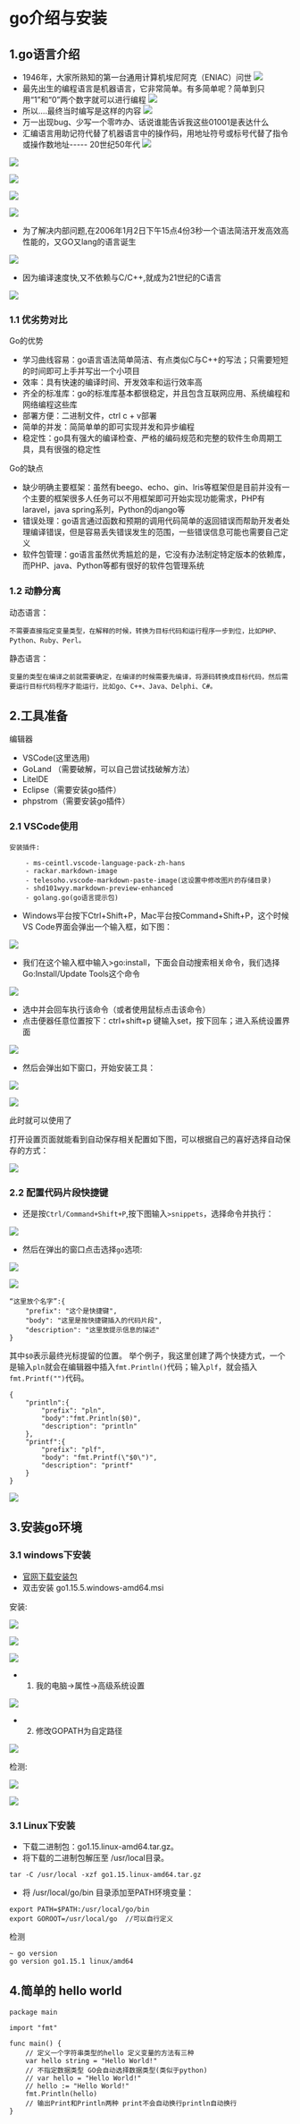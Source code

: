 # go介绍与安装
## 1.go语言介绍
- 1946年，大家所熟知的第一台通用计算机埃尼阿克（ENIAC）问世
![](pic/2020-12-02-15-06-56.png)
- 最先出生的编程语言是机器语言，它非常简单。有多简单呢？简单到只用“1”和“0”两个数字就可以进行编程
![](pic/2020-12-02-15-07-32.png)
- 所以….最终当时编写是这样的内容
![](pic/2020-12-02-15-07-51.png)
- 万一出现bug、少写一个零咋办、话说谁能告诉我这些01001是表达什么
- 汇编语言用助记符代替了机器语言中的操作码，用地址符号或标号代替了指令或操作数地址----- 20世纪50年代
![](pic/2020-12-02-15-08-11.png)

![](pic/2020-12-02-15-08-37.png)

![](pic/2020-12-02-15-10-06.png)

![](pic/2020-12-02-15-11-46.png)

![](pic/2020-12-02-15-12-03.png)

- 为了解决内部问题,在2006年1月2日下午15点4份3秒一个语法简洁开发高效高性能的，又GO又lang的语言诞生

![](pic/2020-12-02-15-12-43.png)

- 因为编译速度快,又不依赖与C/C++,就成为21世纪的C语言

![](pic/2020-12-02-15-13-45.png)
### 1.1 优劣势对比
Go的优势
- 学习曲线容易：go语言语法简单简洁、有点类似C与C++的写法；只需要短短的时间即可上手并写出一个小项目
- 效率：具有快速的编译时间、开发效率和运行效率高
- 齐全的标准库：go的标准库基本都很稳定，并且包含互联网应用、系统编程和网络编程这些库
- 部署方便：二进制文件，ctrl c + v部署
- 简单的并发：简简单单的即可实现并发和异步编程 
- 稳定性：go具有强大的编译检查、严格的编码规范和完整的软件生命周期工具，具有很强的稳定性

Go的缺点
- 缺少明确主要框架：虽然有beego、echo、gin、lris等框架但是目前并没有一个主要的框架很多人任务可以不用框架即可开始实现功能需求，PHP有laravel，java spring系列，Python的django等
- 错误处理：go语言通过函数和预期的调用代码简单的返回错误而帮助开发者处理编译错误，但是容易丢失错误发生的范围，一些错误信息可能也需要自己定义
- 软件包管理：go语言虽然优秀尴尬的是，它没有办法制定特定版本的依赖库，而PHP、java、Python等都有很好的软件包管理系统
### 1.2 动静分离
动态语言：
````        
不需要直接指定变量类型，在解释的时候，转换为目标代码和运行程序一步到位，比如PHP、Python、Ruby、Perl。
````
静态语言：
````
变量的类型在编译之前就需要确定，在编译的时候需要先编译，将源码转换成目标代码，然后需要运行目标代码程序才能运行，比如go、C++、Java、Delphi、C#。
````
	
## 2.工具准备
编辑器
+ VSCode(这里选用)
+ GoLand （需要破解，可以自己尝试找破解方法） 
+ LiteIDE
+ Eclipse（需要安装go插件）
+ phpstrom（需要安装go插件）
### 2.1 VSCode使用
````
安装插件:

    - ms-ceintl.vscode-language-pack-zh-hans
    - rackar.markdown-image
    - telesoho.vscode-markdown-paste-image(这设置中修改图片的存储目录)
    - shd101wyy.markdown-preview-enhanced
    - golang.go(go语言提示包)
````
- Windows平台按下Ctrl+Shift+P，Mac平台按Command+Shift+P，这个时候VS Code界面会弹出一个输入框，如下图：

![](pic/2020-12-02-15-01-59.png)

- 我们在这个输入框中输入>go:install，下面会自动搜索相关命令，我们选择Go:Install/Update Tools这个命令

![](pic/2020-12-02-15-02-50.png)


- 选中并会回车执行该命令（或者使用鼠标点击该命令）
- 点击便器任意位置按下：ctrl+shift+p 键输入set，按下回车；进入系统设置界面

![](pic/2020-12-02-15-04-02.png)

- 然后会弹出如下窗口，开始安装工具：

![](pic/2020-12-02-15-50-06.png)

![](pic/2020-12-02-15-50-40.png)

此时就可以使用了


打开设置页面就能看到自动保存相关配置如下图，可以根据自己的喜好选择自动保存的方式：

![](pic/2020-12-02-15-51-25.png)
### 2.2 配置代码片段快捷键
- 还是按``Ctrl/Command+Shift+P``,按下图输入``>snippets``，选择命令并执行：

![](pic/2020-12-02-15-52-40.png)

- 然后在弹出的窗口点击选择``go``选项:

![](pic/2020-12-02-15-53-11.png)

![](pic/2020-12-02-15-53-29.png)
````
“这里放个名字”:{
    "prefix": "这个是快捷键",
    "body": "这里是按快捷键插入的代码片段",
    "description": "这里放提示信息的描述"
}
````
其中``$0``表示最终光标提留的位置。 举个例子，我这里创建了两个快捷方式，一个是输入``pln``就会在编辑器中插入``fmt.Println()``代码；输入``plf``，就会插入``fmt.Printf("")``代码。
````
{
	"println":{
		"prefix": "pln",
		"body":"fmt.Println($0)",
		"description": "println"
	},
	"printf":{
		"prefix": "plf",
		"body": "fmt.Printf(\"$0\")",
		"description": "printf"
	}
}
````
![](pic/2020-12-02-15-54-57.png)

## 3.安装go环境
### 3.1 windows下安装
- [官网下载安装包](https://golang.google.cn/dl/)
- 双击安装 go1.15.5.windows-amd64.msi

安装:

![](pic/2020-12-02-15-33-03.png)

![](pic/2020-12-02-15-33-18.png)

![](pic/2020-12-02-15-33-45.png)

- 1. 我的电脑->属性->高级系统设置

![](pic/2020-12-02-15-34-10.png)

- 2. 修改GOPATH为自定路径

![](pic/2020-12-02-15-36-44.png)

检测:

![](pic/2020-12-02-15-39-21.png)

![](pic/2020-12-02-15-41-11.png)
### 3.1 Linux下安装
- 下载二进制包：go1.15.linux-amd64.tar.gz。
- 将下载的二进制包解压至 /usr/local目录。
````
tar -C /usr/local -xzf go1.15.linux-amd64.tar.gz
````
- 将 /usr/local/go/bin 目录添加至PATH环境变量：
````
export PATH=$PATH:/usr/local/go/bin
export GOROOT=/usr/local/go  //可以自行定义
````
检测
````
~ go version
go version go1.15.1 linux/amd64
````
## 4.简单的 hello world
````
package main

import "fmt"

func main() {
	// 定义一个字符串类型的hello 定义变量的方法有三种
	var hello string = "Hello World!"
	// 不指定数据类型 GO会自动选择数据类型(类似于python)
	// var hello = "Hello World!"
	// hello := "Hello World!"
	fmt.Println(hello)
	// 输出Print和Println两种 print不会自动换行println自动换行
}
````
